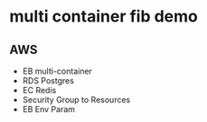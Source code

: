 # multi container fib demo

## AWS

* EB multi-container
* RDS Postgres
* EC Redis
* Security Group to Resources
* EB Env Param